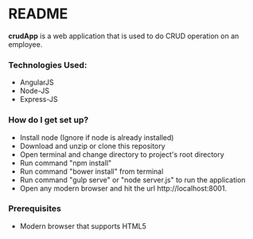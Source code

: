 # README #

**crudApp** is a web application that is used to do CRUD operation on an employee.

### Technologies Used: ###
* AngularJS
* Node-JS
* Express-JS
 

### How do I get set up? ###

* Install node (Ignore if node is already installed)
* Download and unzip or clone this repository
* Open terminal and change directory to project's root directory
* Run command "npm install" 
* Run command "bower install" from terminal
* Run command "gulp serve" or "node server.js" to run the application
* Open any modern browser and hit the url http://localhost:8001.


### Prerequisites ###

* Modern browser that supports HTML5